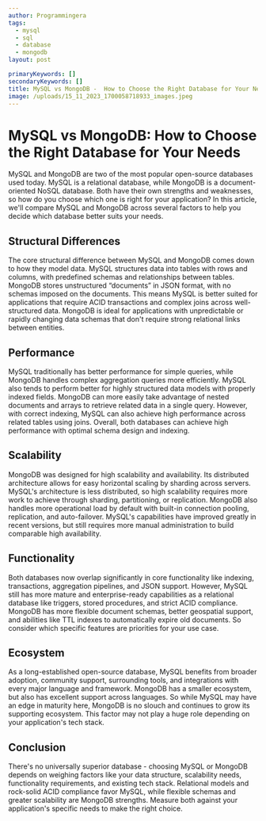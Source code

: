 ```yaml
---
author: Programmingera
tags:
  - mysql
  - sql
  - database
  - mongodb
layout: post

primaryKeywords: []
secondaryKeywords: []
title: MySQL vs MongoDB -  How to Choose the Right Database for Your Needs
image: /uploads/15_11_2023_1700058718933_images.jpeg
---
```


# MySQL vs MongoDB: How to Choose the Right Database for Your Needs

MySQL and MongoDB are two of the most popular open-source databases used today. MySQL is a relational database, while MongoDB is a document-oriented NoSQL database. Both have their own strengths and weaknesses, so how do you choose which one is right for your application? In this article, we'll compare MySQL and MongoDB across several factors to help you decide which database better suits your needs.

## Structural Differences

The core structural difference between MySQL and MongoDB comes down to how they model data. MySQL structures data into tables with rows and columns, with predefined schemas and relationships between tables. MongoDB stores unstructured “documents” in JSON format, with no schemas imposed on the documents.
This means MySQL is better suited for applications that require ACID transactions and complex joins across well-structured data. MongoDB is ideal for applications with unpredictable or rapidly changing data schemas that don't require strong relational links between entities.

## Performance

MySQL traditionally has better performance for simple queries, while MongoDB handles complex aggregation queries more efficiently. MySQL also tends to perform better for highly structured data models with properly indexed fields.
MongoDB can more easily take advantage of nested documents and arrays to retrieve related data in a single query. However, with correct indexing, MySQL can also achieve high performance across related tables using joins. Overall, both databases can achieve high performance with optimal schema design and indexing.

## Scalability

MongoDB was designed for high scalability and availability. Its distributed architecture allows for easy horizontal scaling by sharding across servers. MySQL's architecture is less distributed, so high scalability requires more work to achieve through sharding, partitioning, or replication.
MongoDB also handles more operational load by default with built-in connection pooling, replication, and auto-failover. MySQL's capabilities have improved greatly in recent versions, but still requires more manual administration to build comparable high availability.

## Functionality

Both databases now overlap significantly in core functionality like indexing, transactions, aggregation pipelines, and JSON support. However, MySQL still has more mature and enterprise-ready capabilities as a relational database like triggers, stored procedures, and strict ACID compliance.
MongoDB has more flexible document schemas, better geospatial support, and abilities like TTL indexes to automatically expire old documents. So consider which specific features are priorities for your use case.

## Ecosystem

As a long-established open-source database, MySQL benefits from broader adoption, community support, surrounding tools, and integrations with every major language and framework. MongoDB has a smaller ecosystem, but also has excellent support across languages.
So while MySQL may have an edge in maturity here, MongoDB is no slouch and continues to grow its supporting ecosystem. This factor may not play a huge role depending on your application's tech stack.

## Conclusion

There's no universally superior database - choosing MySQL or MongoDB depends on weighing factors like your data structure, scalability needs, functionality requirements, and existing tech stack. Relational models and rock-solid ACID compliance favor MySQL, while flexible schemas and greater scalability are MongoDB strengths. Measure both against your application's specific needs to make the right choice.
